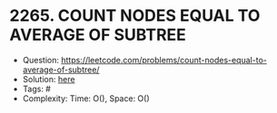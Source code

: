 # 2265. COUNT NODES EQUAL TO AVERAGE OF SUBTREE

* Question: https://leetcode.com/problems/count-nodes-equal-to-average-of-subtree/ 
* Solution: [here](Solution.java) 
* Tags: # 
* Complexity: Time: O(), Space: O()
